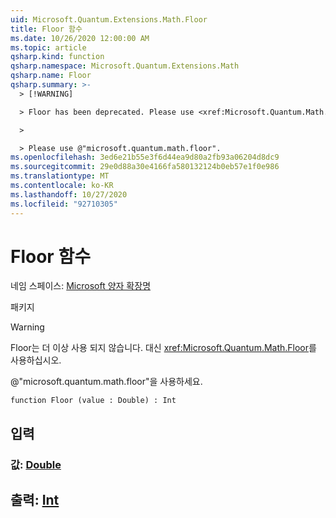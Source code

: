 ```yaml
---
uid: Microsoft.Quantum.Extensions.Math.Floor
title: Floor 함수
ms.date: 10/26/2020 12:00:00 AM
ms.topic: article
qsharp.kind: function
qsharp.namespace: Microsoft.Quantum.Extensions.Math
qsharp.name: Floor
qsharp.summary: >-
  > [!WARNING]

  > Floor has been deprecated. Please use <xref:Microsoft.Quantum.Math.Floor> instead.

  >

  > Please use @"microsoft.quantum.math.floor".
ms.openlocfilehash: 3ed6e21b55e3f6d44ea9d80a2fb93a06204d8dc9
ms.sourcegitcommit: 29e0d88a30e4166fa580132124b0eb57e1f0e986
ms.translationtype: MT
ms.contentlocale: ko-KR
ms.lasthandoff: 10/27/2020
ms.locfileid: "92710305"
---
```

# <a name="floor-function"></a>Floor 함수

네임 스페이스: [Microsoft 양자 확장명](xref:Microsoft.Quantum.Extensions.Math)

패키지 [](https://nuget.org/packages/)


> [!WARNING]
> Floor는 더 이상 사용 되지 않습니다. 대신 <xref:Microsoft.Quantum.Math.Floor>를 사용하십시오.
>
> @"microsoft.quantum.math.floor"을 사용하세요.



```qsharp
function Floor (value : Double) : Int
```


## <a name="input"></a>입력

### <a name="value--double"></a>값: [Double](xref:microsoft.quantum.lang-ref.double)





## <a name="output--int"></a>출력: [Int](xref:microsoft.quantum.lang-ref.int)

